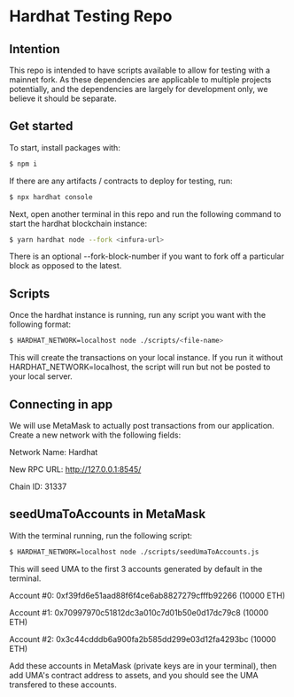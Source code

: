 # Hardhat Testing Repo

## Intention

<p>This repo is intended to have scripts available to allow for testing with a mainnet fork. As these dependencies are applicable to multiple projects potentially, and the dependencies are largely for development only, we believe it should be separate.</p>

## Get started

To start, install packages with:

```sh
$ npm i
```

If there are any artifacts / contracts to deploy for testing, run:

```sh
$ npx hardhat console
```

Next, open another terminal in this repo and run the following command to start the hardhat blockchain instance:

```sh
$ yarn hardhat node --fork <infura-url>
```

There is an optional --fork-block-number if you want to fork off a particular block as opposed to the latest.

## Scripts

Once the hardhat instance is running, run any script you want with the following format:

```sh
$ HARDHAT_NETWORK=localhost node ./scripts/<file-name>
```

This will create the transactions on your local instance. If you run it without HARDHAT_NETWORK=localhost, the script will run but not be posted to your local server.

## Connecting in app

We will use MetaMask to actually post transactions from our application. Create a new network with the following fields:

Network Name: Hardhat

New RPC URL: http://127.0.0.1:8545/

Chain ID: 31337

## seedUmaToAccounts in MetaMask

With the terminal running, run the following script:

```sh
$ HARDHAT_NETWORK=localhost node ./scripts/seedUmaToAccounts.js
```

This will seed UMA to the first 3 accounts generated by default in the terminal.

Account #0: 0xf39fd6e51aad88f6f4ce6ab8827279cfffb92266 (10000 ETH)

Account #1: 0x70997970c51812dc3a010c7d01b50e0d17dc79c8 (10000 ETH)

Account #2: 0x3c44cdddb6a900fa2b585dd299e03d12fa4293bc (10000 ETH)

Add these accounts in MetaMask (private keys are in your terminal), then add UMA's contract address to assets, and you should see the UMA transfered to these accounts.
